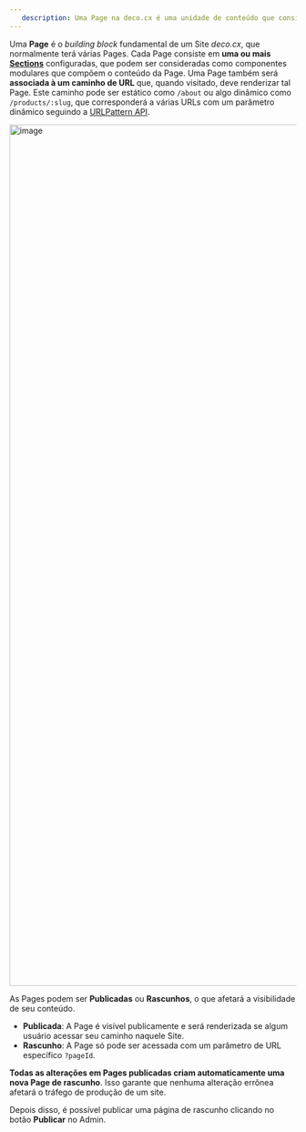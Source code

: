 ```yaml
---
   description: Uma Page na deco.cx é uma unidade de conteúdo que consiste de um caminho de URL e múltiplas Sections configuradas 
---
```


Uma **Page** é o _building block_ fundamental de um Site _deco.cx_, que
normalmente terá várias Pages. Cada Page consiste em **uma ou mais
[Sections](/docs/pt/concepts/section)** configuradas, que podem ser consideradas
como componentes modulares que compõem o conteúdo da Page. Uma Page também será
**associada à um caminho de URL** que, quando visitado, deve renderizar tal
Page. Este caminho pode ser estático como `/about` ou algo dinâmico como
`/products/:slug`, que corresponderá a várias URLs com um parâmetro dinâmico
seguindo a
[URLPattern API](https://developer.mozilla.org/en-US/docs/Web/API/URL_Pattern_API).

<img width="1512" alt="image" src="https://user-images.githubusercontent.com/18706156/225141097-0538f723-6e5f-4a85-ba41-03fa145c87bc.png">

<!-- TODO: Atualizar depois na nova engine -->

As Pages podem ser **Publicadas** ou **Rascunhos**, o que afetará a visibilidade
de seu conteúdo.

- **Publicada**: A Page é visível publicamente e será renderizada se algum
  usuário acessar seu caminho naquele Site.
- **Rascunho**: A Page só pode ser acessada com um parâmetro de URL específico
  `?pageId`.

**Todas as alterações em Pages publicadas criam automaticamente uma nova Page de
rascunho**. Isso garante que nenhuma alteração errônea afetará o tráfego de
produção de um site.

Depois disso, é possível publicar uma página de rascunho clicando no botão
**Publicar** no Admin.
